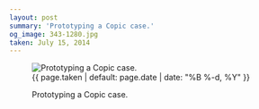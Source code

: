 ```yaml
---
layout: post
summary: 'Prototyping a Copic case.'
og_image: 343-1280.jpg
taken: July 15, 2014
---
```


<figure class="post">
<img alt="Prototyping a Copic case." sizes="(min-width: 700px) 50vw, calc(100vw - 2rem)" src="{{ site.assets_url }}/343-640.jpg" srcset="{{ site.assets_url }}/343-1280.jpg 1280w, {{ site.assets_url }}/343-960.jpg 960w, {{ site.assets_url }}/343-640.jpg 640w, {{ site.assets_url }}/343-320.jpg 320w"/>
<figcaption>
<time>{{ page.taken | default: page.date | date: "%B %-d, %Y" }}</time>
<p>Prototyping a Copic case.</p>
</figcaption>
</figure>
